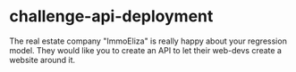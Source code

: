 # challenge-api-deployment
The real estate company "ImmoEliza" is really happy about your regression model. They would like you to create an API to let their web-devs create a website around it.
